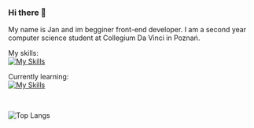 ### Hi there 👋

My name is Jan and im begginer front-end developer. I am a second year computer science student at Collegium Da Vinci in Poznań.

My skills: <br>
[![My Skills](https://skillicons.dev/icons?i=html,js,css,git,wordpress)](https://skillicons.dev)

Currently learning: <br>
[![My Skills](https://skillicons.dev/icons?i=angular,ts)](https://skillicons.dev)

<br>

![Top Langs](https://github-readme-stats.vercel.app/api/top-langs/?username=anuraghazra&hide_progress=true)


<!--
**kwiatkowskijan/kwiatkowskijan** is a ✨ _special_ ✨ repository because its `README.md` (this file) appears on your GitHub profile.

Here are some ideas to get you started:

- 🔭 I’m currently working on ...
- 🌱 I’m currently learning ...
- 👯 I’m looking to collaborate on ...
- 🤔 I’m looking for help with ...
- 💬 Ask me about ...
- 📫 How to reach me: ...
- 😄 Pronouns: ...
- ⚡ Fun fact: ...
-->
